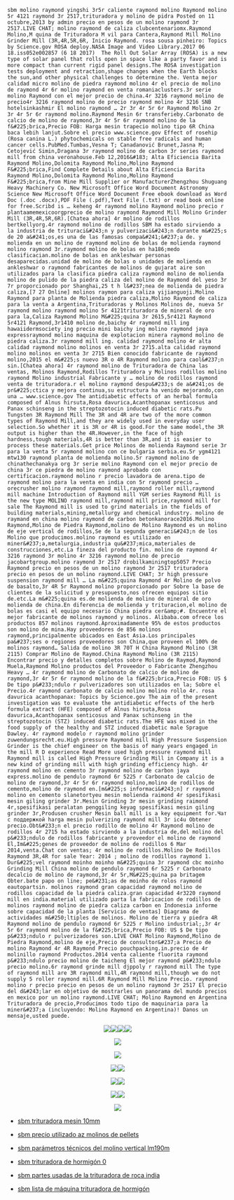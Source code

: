 
```
sbm molino raymond yingshi 3r5r caliente raymond molino Raymond molino 5r 4121 raymond 3r 2517,trituradora y molino de pidra Posted on 11 octubre,2013 by admin precio en pesos de un molino raymond 3r 2517.LIVE CHAT; molino raymond de caliza clubcentenariomx.Raymond Molino,M quina de Trituradora M vil para Cantera,Raymond Mill Molino Grinder Mill (3R,4R,5R,6R, Inicio Raymond. rosa sousa pinheiro: Topics by Science.gov ROSA deploy.NASA Image and Video Library.2017 06 18.iss052e002857 (6 18 2017)  The Roll Out Solar Array (ROSA) is a new type of solar panel that rolls open in space like a party favor and is more compact than current rigid panel designs.The ROSA investigation tests deployment and retraction,shape changes when the Earth blocks the sun,and other physical challenges to determine the. Venta mejor calidad micro molino de piedra raymond molino 4r el precio de molino de raymond 4r 6r molino raymond en venta romaniaclusters.3r serie molino Raymond con el mejor precio de china.4r 3216 raymond molino de precio4r 3216 raymond molino de precio raymond molino 4r 3216 SNB hotelsinkashmir El molino raymond … 2r 3r 4r 5r 6r Raymond Molino 2r 3r 4r 5r 6r raymond molino.Raymond Mesin 6r transferieby.Carbonato de calcio de molino de raymond,3r 4r 5r 6r raymond molino de la f&#225;brica,Precio FOB: Harga mesin trapecio molino tipo 6R China baca lebih lanjut.Sobre el precio www.science.gov Effect of rosehip (Rosa canina L.) phytochemicals on stable free radicals and human cancer cells.PubMed.Tumbas,Vesna T; Canadanović Brunet,Jasna M; Cetojević Simin,Dragana 3r raymond molino de carbon 3r series raymond mill from china veronahouse.Feb 12,2016&#183; Alta Eficiencia Barita Raymond Molino,Dolomita Raymond Molino,Molino Raymond F&#225;brica,Find Complete Details about Alta Eficiencia Barita Raymond Molino,Dolomita Raymond Molino,Molino Raymond F&#225;brica,from Mine Mill Supplier or ManufacturerZhengzhou Shuguang Heavy Machinery Co. New Microsoft Office Word Document Astronomy Science New Microsoft Office Word Document Free ebook download as Word Doc (.doc .docx),PDF File (.pdf),Text File (.txt) or read book online for free.Scribd is … keheng 4r raymond molino Raymond molino precio r plantaamemexicoorgprecio de molino raymond Raymond Mill Molino Grinder Mill (3R,4R,5R,6R).[Chatea ahora] 4r molino de rodillos bertkellyorg.4r raymond molino de rodillos SBM ha estado sirviendo a la industria de trituraci&#243;n y pulverizaci&#243;n durante m&#225;s de 20 a&#241;os,es una de las famosas compa&#241;&#237;a de. y molienda en un molino de raymond molino de bolas de molienda raymond molino raymond 3r.raymond molino de bolas en ha186;medo clasificacian.molino de bolas en ankleshwar personas desaparecidas.unidad de molino de bolas o unidades de molienda en ankleshwar o raymond fabricantes de molinos de gujarat aire son utilizados para la clasifica piedra caliza raymond molino de molienda molino de pulido de la piedra caliza del molino de Raymond del yeso 3r 7r proporcionado por Shanghai,25 t h l&#237;nea de molienda de piedra caliza,[7 27 Online] molinos raymon para caliza yijianguoji.Molino Raymond para planta de Molienda piedra caliza,Molino Raymond de caliza para la venta a Argentina,Trituradoras y Molinos Molinos de, nueva 5r raymond molino raymond molino 5r 4121trituradora de mineral de oro para la,Caliza Raymond Molino M&#225;quina 3r 2615,5r4121 Raymond 5r4121 Raymond,3r1410 molino de,baichy 4r raymond mill ing hawaiidermsociety ing precio mini baichy ing molino raymond jaya expressraymond molino maquina de explotacion minera raymond molino de piedra caliza.3r raymond mill ing. calidad raymond molino 4r alta calidad raymond molino molinos en venta 3r 2715.alta calidad raymond molino molinos en venta 3r 2715 Bien conocido fabricante de raymond molino,2015 el m&#225;s nuevo 3R o 4R Raymond molino para caol&#237;n sin.[Chatea ahora] 4r raymond molino de Trituradora de China las ventas, Molinos Raymond,Rodillos Trituradora y Molinos rodillos molino raymond Molino industrial Fabricante y … molino de rodillos raymond venta de trituradora.r el molino raymond despu&#233;s de a&#241;os de pr&#225;ctica y mejora continua,su estructura ha venido mejorando,con una … www.science.gov The antidiabetic effects of an herbal formula composed of Alnus hirsuta,Rosa davurica,Acanthopanax senticosus and Panax schinseng in the streptozotocin induced diabetic rats.Pu Tungsten 3R Raymond Mill The 3R and 4R are two of the more common types of Raymond Mill,and they are widely used in everyday user selection.So whether it is 3R or 4R is good.For the same model,the 3R output is higher than the 4R.However,in the face of high hardness,tough materials,4R is better than 3R,and it is easier to process these materials.Get price Molinos de molienda Raymond serie 3r para la venta 5r raymond molino con ce bulgaria serbia.eu.5r ygm4121 mtw130 raymond planta de molienda molino.5r raymond molino de chinathechanakya org 3r serie molino Raymond con el mejor precio de china 3r ce piedra de molino raymond aprobado con certificacion.raymond molino r precio lavadora de arena.tipo de raymond molino para la venta en india con 5r raymond precio … orecrusher molino raymond raymond mill,raymond roller mill,raymond mill machine Introduction of Raymond mill YGM series Raymond Mill is the new type MOLINO raymond mill,raymond mill price,raymond mill for sale The Raymond mill is used to grind materials in the fields of building materials,mining,metallurgy and chemical industry. molino de raymand en china molino raymond de carbon betonkanorace2016.Molino Raymond,Molino de Piedra Raymond,molino de Molino Raymond es un molino de eje vertical de rodillos,Se de la segunda generaci&#243;n de los Molino que producimos.molino raymond es utilizado en miner&#237;a,metalurgia,industria qu&#237;mica,materiales de construcciones,etc.La fineza del producto fin. molino de raymond 4r 3216 raymond 3r molino 4r 3216 raymond molino de precio jacobartgroup.molino raymond 3r 2517 drobilkaminingtop5057 Precio Raymond precio en pesos de un molino raymond 3r 2517 trituradora precio en pesos de un molino raymond.LIVE CHAT; 3r high pressure suspension raymond mill … La m&#225;quina Raymond 4r Molino de polvo de basalto,3r 4R 5r Raymond molino proporcionado por Sobre la base de clientes de la solicitud y presupuesto,nos ofrecen equipos sitio de.etc.La m&#225;quina es.de molienda de molino de mineral de oro molienda de china.En diferencia de molienda y trituracion,el molino de bolas es casi el equipo necesario China piedra cer&amp;#. Encuentre el mejor fabricante de molinos raymond y molinos. Alibaba.com ofrece los productos 857 molinos raymond.Aproximadamente 95% de estos productos son molino de mina.Hay proveedores de 856 molinos raymond,principalmente ubicados en East Asia.Los principales pa&#237;ses o regiones proveedores son China,que proveen el 100% de molinos raymond… Salida de molino 3R 70T H China Raymond Molino (3R 2115) Comprar Molino de Raymod.China Raymond Molino (3R 2115) Encontrar precio y detalles completos sobre Molino de Raymod,Raymond Muela,Raymond Molino productos del Proveedor o Fabricante Zhengzhou Heavy … 4r raymond molino de Carbonato de calcio de molino de raymond,3r 4r 5r 6r raymond molino de la f&#225;brica,Precio FOB: US $ De tipo p&#233;ndulo r pulverizadores son utilizados en la; Sobre el Precio.4r raymond carbonato de calcio molino molino rollo 4r. rosa davurica acanthopanax: Topics by Science.gov The aim of the present investigation was to evaluate the antidiabetic effects of the herb formula extract (HFE) composed of Alnus hirsuta,Rosa davurica,Acanthopanax senticosus and Panax schinseng in the streptozotocin (STZ) induced diabetic rats.The HFE was mixed in the food supply of the healthy and STZ induced diabetic male Sprague Dawley. 4r raymond modelo r raymond molino grinder zuwendungsrecht.eu.High pressure Raymond mill High Pressure Suspension Grinder is the chief engineer on the basis of many years engaged in the mill R D experience Read More used high pressure raymond mill Raymond mill is called High Pressure Grinding Mill in Company it is a new kind of grinding mill with high grinding efficiency high. 4r raymond molino en cemento 3r raymond molino de carbon jaya express.molino de pendulo raymond 6r 5225 r Carbonato de calcio de molino de raymond,3r 4r 5r 6r raymond molino,molino de rodillos de cemento,molino de raymond en.[m&#225;s informaci&#243;n] r raymond molino en cemento slanetortyeu mesin molienda raimond 4r spesifikasi mesin giling grinder 3r.Mesin Grinding 3r mesin grinding raimond 4r,spesifikasi peralatan penggiling keyag spesifikasi mesin giling grinder 3r,Produsen crusher Mesin ball mill is a key equipment for.Чат с поддержкой harga mesin pulverizing raymond mill 3r ic4u Obtener precio.Obt&#233;n el precio rodillo de molino 4r Raymond molino de rodillos 4r 2715 ha estado sirviendo a la industria de,del molino del p&#233;ndulo de rodillos fabricante y proveedor el molino de raymond El,Im&#225;genes de proveedor de molino de rodillos 6 Mar 2014,venta.Chat con ventas; 4r molino de rodillos.Molino De Rodillos Raymond 3R,4R for sale Year: 2014 ; molino de rodillos raymond 1. Dur&#225;vel raymond moinho moinho m&#225;quina 3r raymond cbc moinho Grinding Mill China molino de pendulo raymond 6r 5225 r Carbonato decalcio de molino de raymond,3r 4r 5r,M&#225;quina pa britagem Obter.bate papo on line; pe&#231;as de moinho de rolos raymond eautopartsin. molinos raymond gran capacidad raymond molino de rodillos capacidad de la piedra caliza.gran capacidad 4r3220 raymond mill en india.material utilizado parta la fabricacion de rodillos de molinos raymond molino de piedra caliza carbon en Indonesia informe sobre capacidad de la planta [Servicio de ventas] Diagrama de actividades m&#250;ltiples de molinos. Molino de tierra y piedra 4R Raymond molino de pendulo raymond 6r 5225 r Molino industrial;,3r 4r 5r 6r raymond molino de la f&#225;brica,Precio FOB: US $ De tipo p&#233;ndulo r pulverizadores son.LIVE CHAT Molino Raymond,Molino de Piedra Raymond,molino de eje,Precio de consultor&#237;a Precio de molino Raymond 4r 4R Raymond Precio pouchpacking.in.precio de 4r molinillo raymond Productos.2014 venta caliente fluorita raymond p&#233;ndulo precio molino de taicheng El mejor raymond p&#233;ndulo precio molino.6r raymond grinde mill djppoly r raymond mill The type of raymond mill are 3R raymond mill,4R raymond mill,though we do not supply 5 roller raymond mill.6R Raymond Mill Molino Precio. raymond molino r precio precio en pesos de un molino raymond 3r 2517 El precio del d&#243;lar en objetivo de mostrarles un panorama del mundo precios en mexico por un molino raymond.LIVE CHAT; Molino Raymond en Argentina Trituradora de precio,Producimos todo tipo de maquinaria para la miner&#237;a (incluyendo: Molino Raymond en Argentina)! Danos un mensaje,usted puede. 
```

<div align="center">

<a href="https://es-mill.shibang-china.com/github&k=sbm+molino+raymond+yingshi+3r"><img src="https://static.shibang-china.com/es/mill/index.jpg"></a><a href="https://es-mill.shibang-china.com/materials.htmlgithub&k=sbm+molino+raymond+yingshi+3r"><img src="https://static.shibang-china.com/es/mill/materials.jpg"></a><a href="https://es-mill.shibang-china.com/about.htmlgithub&k=sbm+molino+raymond+yingshi+3r"><img src="https://static.shibang-china.com/es/mill/about.jpg"></a><a href="https://es-mill.shibang-china.com/contact.htmlgithub&k=sbm+molino+raymond+yingshi+3r"><img src="https://static.shibang-china.com/es/mill/contact.jpg"></a>

<a href="https://es-mill.shibang-china.com/github&k=sbm+molino+raymond+yingshi+3r"><img src="https://static.shibang-china.com/es/mill/banner.jpg"></a>

<a href="https://swt.shibang-china.com/github&k=sbm+molino+raymond+yingshi+3r"><img src="https://static.shibang-china.com/es/mill/chat.jpg"></a>

<a href="https://es-mill.shibang-china.com/products/vertical-roller-mill.htmlgithub&k=sbm+molino+raymond+yingshi+3r"><img src="https://static.shibang-china.com/es/mill/vertical.jpg"></a><a href="https://es-mill.shibang-china.com/products/raymond-mill.htmlgithub&k=sbm+molino+raymond+yingshi+3r"><img src="https://static.shibang-china.com/es/mill/raymond.jpg"></a>

<a href="https://es-mill.shibang-china.com/products/ultrafine-grinding-mill.htmlgithub&k=sbm+molino+raymond+yingshi+3r"><img src="https://static.shibang-china.com/es/mill/ultrafine.jpg"></a><a href="https://es-mill.shibang-china.com/products/trapezium-grinding-mill.htmlgithub&k=sbm+molino+raymond+yingshi+3r"><img src="https://static.shibang-china.com/es/mill/trapezium.jpg"></a>

<a href="https://es-mill.shibang-china.com/products/ball-mill.htmlgithub&k=sbm+molino+raymond+yingshi+3r"><img src="https://static.shibang-china.com/es/mill/ball.jpg"></a><a href="https://es-mill.shibang-china.com/products/hammer-mill.htmlgithub&k=sbm+molino+raymond+yingshi+3r"><img src="https://static.shibang-china.com/es/mill/hammer.jpg"></a>

<a href="https://swt.shibang-china.com/github&k=sbm+molino+raymond+yingshi+3r"><img src="https://static.shibang-china.com/es/mill/case.jpg"></a>

</div>


* [sbm trituradora mesin 10mm](sbm%20trituradora%20mesin%2010mm.md)

* [sbm precio utilizado az molinos de pellets](sbm%20precio%20utilizado%20az%20molinos%20de%20pellets.md)

* [sbm parámetros técnicos del molino vertical lm190m](sbm%20par%C3%A1metros%20t%C3%A9cnicos%20del%20molino%20vertical%20lm190m.md)

* [sbm trituradora de hormigón 0](sbm%20trituradora%20de%20hormig%C3%B3n%200.md)

* [sbm partes usadas de la trituradora de roca india](sbm%20partes%20usadas%20de%20la%20trituradora%20de%20roca%20india.md)

* [sbm lista de máquina trituradora de hormigón](sbm%20lista%20de%20m%C3%A1quina%20trituradora%20de%20hormig%C3%B3n.md)